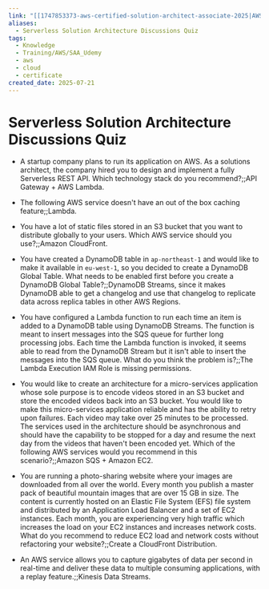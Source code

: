 ```yaml
---
link: "[[1747853373-aws-certified-solution-architect-associate-2025|AWS Certified Solution Architect Associate 2025]]"
aliases:
  - Serverless Solution Architecture Discussions Quiz
tags:
  - Knowledge
  - Training/AWS/SAA_Udemy
  - aws
  - cloud
  - certificate
created_date: 2025-07-21
---
```

# Serverless Solution Architecture Discussions Quiz
- A startup company plans to run its application on AWS. As a solutions architect, the company hired you to design and implement a fully Serverless REST API. Which technology stack do you recommend?;;API Gateway + AWS Lambda.
<!--SR:!2025-10-13,61,310-->
- The following AWS service doesn't have an out of the box caching feature;;Lambda.
<!--SR:!2025-10-08,20,268-->
- You have a lot of static files stored in an S3 bucket that you want to distribute globally to your users. Which AWS service should you use?;;Amazon CloudFront.
<!--SR:!2026-03-03,166,328-->
- You have created a DynamoDB table in `ap-northeast-1` and would like to make it available in `eu-west-1`, so you decided to create a DynamoDB Global Table. What needs to be enabled first before you create a DynamoDB Global Table?;;DynamoDB Streams, since it makes DynamoDB able to get a changelog and use that changelog to replicate data across replica tables in other AWS Regions.
<!--SR:!2025-10-15,22,270-->
- You have configured a Lambda function to run each time an item is added to a DynamoDB table using DynamoDB Streams. The function is meant to insert messages into the SQS queue for further long processing jobs. Each time the Lambda function is invoked, it seems able to read from the DynamoDB Stream but it isn't able to insert the messages into the SQS queue. What do you think the problem is?;;The Lambda Execution IAM Role is missing permissions.
<!--SR:!2026-02-05,136,308-->
- You would like to create an architecture for a micro-services application whose sole purpose is to encode videos stored in an S3 bucket and store the encoded videos back into an S3 bucket. You would like to make this micro-services application reliable and has the ability to retry upon failures. Each video may take over 25 minutes to be processed. The services used in the architecture should be asynchronous and should have the capability to be stopped for a day and resume the next day from the videos that haven't been encoded yet. Which of the following AWS services would you recommend in this scenario?;;Amazon SQS + Amazon EC2.
<!--SR:!2026-01-24,136,308-->
- You are running a photo-sharing website where your images are downloaded from all over the world. Every month you publish a master pack of beautiful mountain images that are over 15 GB in size. The content is currently hosted on an Elastic File System (EFS) file system and distributed by an Application Load Balancer and a set of EC2 instances. Each month, you are experiencing very high traffic which increases the load on your EC2 instances and increases network costs. What do you recommend to reduce EC2 load and network costs without refactoring your website?;;Create a CloudFront Distribution.
<!--SR:!2025-10-09,21,270-->
- An AWS service allows you to capture gigabytes of data per second in real-time and deliver these data to multiple consuming applications, with a replay feature.;;Kinesis Data Streams.
<!--SR:!2025-10-21,25,288-->

